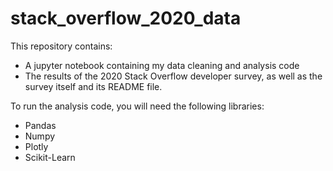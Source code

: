 # stack_overflow_2020_data

This repository contains:
* A jupyter notebook containing my data cleaning and analysis code
* The results of the 2020 Stack Overflow developer survey, as well as the survey itself and its README file.

To run the analysis code, you will need the following libraries:
* Pandas
* Numpy
* Plotly
* Scikit-Learn